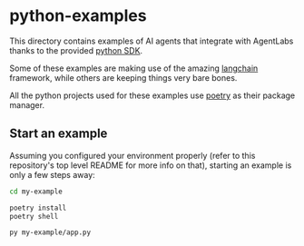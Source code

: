 # python-examples

This directory contains examples of AI agents that integrate with AgentLabs thanks to the provided [python SDK](https://pypi.org/project/agentlabs-sdk/).

Some of these examples are making use of the amazing [langchain](https://python.langchain.com) framework, while others are keeping things very bare bones.

All the python projects used for these examples use [poetry](https://python-poetry.org/) as their package manager.

## Start an example

Assuming you configured your environment properly (refer to this repository's top level README for more info on that), starting an example is only
a few steps away:

```sh
cd my-example

poetry install
poetry shell

py my-example/app.py
```
